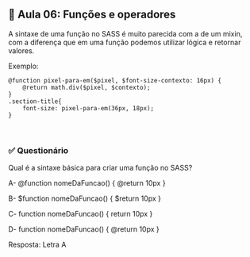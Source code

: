 ## 📝 Aula 06: Funções e operadores 
A sintaxe de uma função no SASS é muito parecida com a de um mixin, com a diferença que em uma função podemos utilizar lógica e retornar valores.

Exemplo:
```
@function pixel-para-em($pixel, $font-size-contexto: 16px) {
    @return math.div($pixel, $contexto);
}
.section-title{
    font-size: pixel-para-em(36px, 18px);
}
```

<br>

### ✅ Questionário
Qual é a sintaxe básica para criar uma função no SASS?

A- @function nomeDaFuncao() { @return 10px }

B- $function nomeDaFuncao() { $return 10px }

C- function nomeDaFuncao() { return 10px }

D- function nomeDaFuncao() { @return 10px } 

Resposta: Letra A
